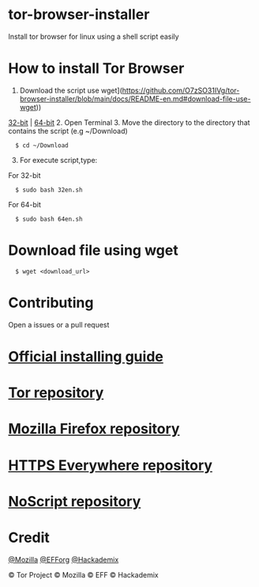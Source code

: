 # tor-browser-installer
Install tor browser for linux using a shell script easily
# How to install Tor Browser
1. Download the script use wget](https://github.com/O7zSO31IVg/tor-browser-installer/blob/main/docs/README-en.md#download-file-use-wget))

  [32-bit](https://raw.githubusercontent.com/O7zSO31IVg/tor-browser-installer/main/script/32en.sh) | [64-bit](https://raw.githubusercontent.com/O7zSO31IVg/tor-browser-installer/main/script/64en.sh)
2. Open Terminal
3. Move the directory to the directory that contains the script (e.g ~/Download)

      $ cd ~/Download

3. For execute script,type:

For 32-bit

      $ sudo bash 32en.sh


For 64-bit

      $ sudo bash 64en.sh

# Download file using wget

      $ wget <download_url>

# Contributing
Open a issues or a pull request
# [Official installing guide](https://tb-manual.torproject.org/installation/)
# [Tor repository](https://gitweb.torproject.org/tor.git)
# [Mozilla Firefox repository](https://hg.mozilla.org/mozilla-central/)
# [HTTPS Everywhere repository](https://github.com/EFForg/https-everywhere/)
# [NoScript repository](https://github.com/hackademix/noscript)
# Credit
[@Mozilla](https://github.com/mozilla/) [@EFForg](https://github.com/EFForg) [@Hackademix](https://github.com/hackademix)


© Tor Project © Mozilla © EFF © Hackademix
